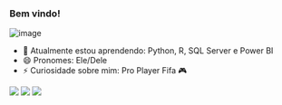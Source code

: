 ### Bem vindo!
![image](https://user-images.githubusercontent.com/99158697/158097040-593ec9df-8ea2-40ba-8556-68da68a076d2.png)

- 🌱 Atualmente estou aprendendo: Python, R, SQL Server e Power BI
- 😄 Pronomes: Ele/Dele
- ⚡ Curiosidade sobre mim: Pro Player Fifa 🎮

<div> 
 <a href="https://discord.com/channels/@me" target="_blank"><img src="https://img.shields.io/badge/Discord-7289DA?style=for-the-badge&logo=discord&logoColor=white" target="_blank"></a> 
  <a href = "ph10njr@gmail.com"><img src="https://img.shields.io/badge/Gmail-D14836?style=for-the-badge&logo=gmail&logoColor=white" target="_blank"></a>
  <a href="https://www.linkedin.com/in/pedro-henrique-5a12b9200/" target="_blank"><img src="https://img.shields.io/badge/-LinkedIn-%230077B5?style=for-the-badge&logo=linkedin&logoColor=white" target="_blank"></a> 
